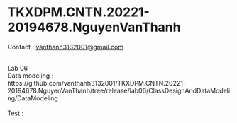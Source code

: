 # TKXDPM.CNTN.20221-20194678.NguyenVanThanh
Contact  : vanthanh3132001@gmail.com <br>

<br>
Lab 06
<br>
Data modeling : https://github.com/vanthanh3132001/TKXDPM.CNTN.20221-20194678.NguyenVanThanh/tree/release/lab06/ClassDesignAndDataModeling/DataModeling
<br>
<br>
Test : 
